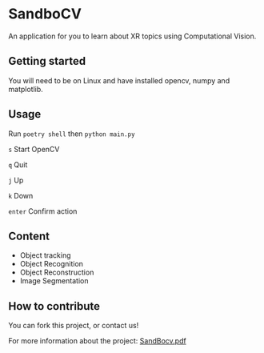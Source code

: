 # SandboCV

An application for you to learn about XR topics using Computational Vision.

## Getting started

You will need to be on Linux and have installed opencv, numpy and matplotlib.

## Usage

Run `poetry shell` then `python main.py`

`s` Start OpenCV

`q` Quit

`j` Up

`k` Down

`enter` Confirm action

## Content

- Object tracking
- Object Recognition
- Object Reconstruction
- Image Segmentation

## How to contribute

You can fork this project, or contact us!

For more information about the project: [SandBocv.pdf](https://github.com/user-attachments/files/16510287/SandBocv.pdf)

